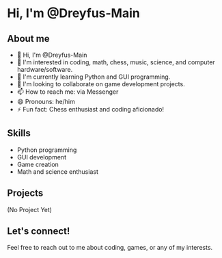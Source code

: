 
# Hi, I'm @Dreyfus-Main

## About me

- 👋 Hi, I'm @Dreyfus-Main
- 👀 I'm interested in coding, math, chess, music, science, and computer hardware/software.
- 🌱 I'm currently learning Python and GUI programming.
- 💞️ I'm looking to collaborate on game development projects.
- 📫 How to reach me: via Messenger
- 😄 Pronouns: he/him
- ⚡ Fun fact: Chess enthusiast and coding aficionado!

## Skills

* Python programming
* GUI development
* Game creation
* Math and science enthusiast

## Projects

(No Project Yet)

## Let's connect!

Feel free to reach out to me about coding, games, or any of my interests.
